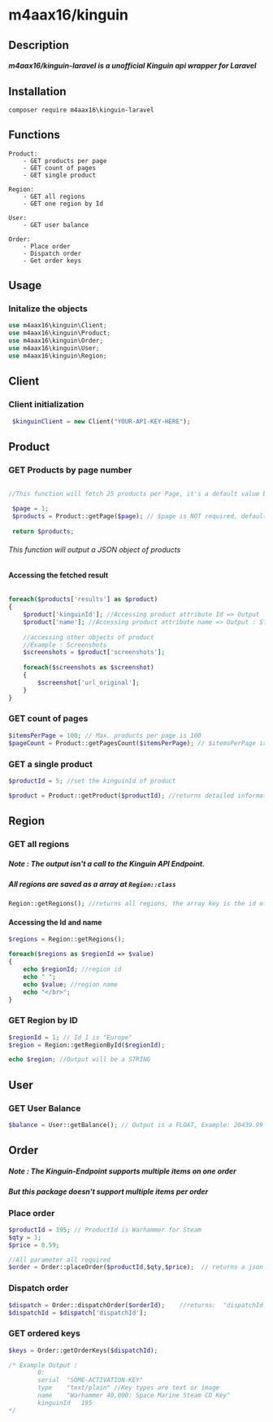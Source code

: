 # m4aax16/kinguin

## Description

##### m4aax16/kinguin-laravel is a unofficial Kinguin api wrapper for Laravel

## Installation

``` composer require m4aax16\kinguin-laravel ```

## Functions
	Product:
		- GET products per page
		- GET count of pages
		- GET single product
	
	Region:
		- GET all regions
		- GET one region by Id
	
	User:
		- GET user balance
	
	Order:
		- Place order
		- Dispatch order
		- Get order keys


## Usage

### Initalize the objects

```php 
use m4aax16\kinguin\Client;
use m4aax16\kinguin\Product;
use m4aax16\kinguin\Order;
use m4aax16\kinguin\User;
use m4aax16\kinguin\Region; 

```

## Client

### Client initialization
```php
 $kinguinClient = new Client("YOUR-API-KEY-HERE");
```

## Product

### GET Products by page number 
```php

//This function will fetch 25 products per Page, it's a default value by Kinguin

 $page = 1; 
 $products = Product::getPage($page); // $page is NOT required, default is $page = 1
 
 return $products;

```
###### This function will output a JSON object of products

#### Accessing the fetched result
```php

foreach($products['results'] as $product)
{
	$product['kinguinId']; //Accessing product attribute Id => Output : INT
	$product['name']; //Accessing product attribute name => Output : STRING
	
	//accessing other objects of product
	//Example : Screenshots
	$screenshots = $product['screenshots'];
	
	foreach($screenshots as $screenshot)
	{
		$screenshot['url_original'];
	}
}

```


### GET count of pages 
```php
$itemsPerPage = 100; // Max. products per page is 100
$pageCount = Product::getPagesCount($itemsPerPage); // $itemsPerPage is NOT required, default $itemsPerPage = 25

```

### GET a single product

```php
$productId = 5; //set the kinguinId of product

$product = Product::getProduct($productId); //returns detailed information about this product

```

## Region

### GET all regions

##### Note : The output isn't a call to the Kinguin API Endpoint.
##### All regions are saved as a array at ``` Region::class ```

```php
Region::getRegions(); //returns all regions, the array key is the id of the region
```

#### Accessing the Id and name
```php
$regions = Region::getRegions();

foreach($regions as $regionId => $value)
{
	echo $regionId; //region id
	echo " ";
	echo $value; //region name
	echo "</br>";
}

```

### GET Region by ID

```php
$regionId = 1; // Id 1 is "Europe"
$region = Region::getRegionById($regionId); 

echo $region; //Output will be a STRING
```

## User

### GET User Balance
```php
$balance = User::getBalance(); // Output is a FLOAT, Example: 20439.99

```

## Order
##### Note : The Kinguin-Endpoint supports multiple items on one order
##### But this package doesn't support multiple items per order

### Place order

```php
$productId = 195; // ProductId is Warhammer for Steam
$qty = 1;
$price = 0.59;

//All parameter all required
$order = Order::placeOrder($productId,$qty,$price);  // returns a json with order "orderId: 26983294"

```
### Dispatch order
```php
$dispatch = Order::dispatchOrder($orderId);    //returns:  "dispatchId:	19036724"
$dispatchId = $dispatch['dispatchId'];
```

### GET ordered keys
```php
$keys = Order::getOrderKeys($dispatchId);

/* Example Output :
        0:
        serial	"SOME-ACTIVATION-KEY"
        type	"text/plain" //Key types are text or image
        name	"Warhammer 40,000: Space Marine Steam CD Key"
        kinguinId	195
*/


```
